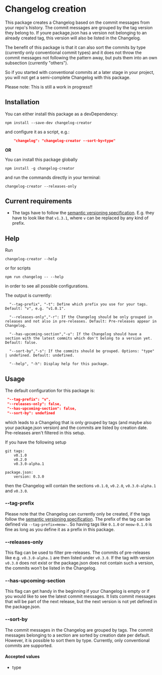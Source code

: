 # Changelog creation

This package creates a Changelog based on the commit messages from your repo's history.
The commit messages are grouped by the tag version they belong to. If youre package.json
has a version not belonging to an already created tag, this version will also be listed
in the Changelog.

The benefit of this package is that it can also sort the commits by type
(currently only conventional commit types) and it does not throw the commit messages
not following the pattern away, but puts them into an own subsection (currently "others").

So if you started with conventional commits at a later stage in your project,
you will not get a semi-complete Changelog with this package.

Please note:
This is still a work in progress!!

## Installation

You can either install this package as a devDependency:

```terminal
npm install --save-dev changelog-creator
```

and configure it as a script, e.g.:

```json
    "changelog": "changelog-creator --sort-by=type"
```

**OR**

You can install this package globally

```terminal
npm install -g changelog-creator
```

and run the commands directly in your terminal:

```terminal
changelog-creator --releases-only
```

## Current requirements

- The tags have to follow the [semantic versioning specification](https://semver.org/spec/v2.0.0.html).
  E.g. they have to look like that `v1.3.1`, where `v` can be replaced by any kind of prefix.

## Help

Run

```terminal
changelog-creator --help
```

or for scripts

```terminal
npm run changelog -- --help
```

in order to see all possible configurations.

The output is currently:

```terminal
  "--tag-prefix", "-t": Define which prefix you use for your tags. Default: "v", e.g. "v1.0.1".

  "--releases-only","-r": If the Changelog should be only grouped in releases and not also in pre-releases. Default: Pre-releases appear in Changelog.

  "--has-upcoming-section","-u": If the Changelog should have a section with the latest commits which don't belong to a version yet. Default: false.

  "--sort-by","-s": If the commits should be grouped. Options: "type" | undefined. Default: undefined.

  "--help", "-h": Display help for this package.
```

## Usage

The default configuration for this package is:

```json
 "--tag-prefix": "v",
 "--releases-only": false,
 "--has-upcoming-section": false,
 "--sort-by": undefined
```

which leads to a Changelog that is only grouped by tags (and maybe also your package.json version)
and the commits are listed by creation date. Pre-releases aren't filtered in this setup.

If you have the following setup

```
git tags:
    v0.1.0
    v0.2.0
    v0.3.0-alpha.1

package.json:
    version: 0.3.0
```

then the Changelog will contain the sections `v0.1.0`, `v0.2.0`, `v0.3.0-alpha.1` and `v0.3.0`.

### --tag-prefix

Please note that the Changelog can currently only be created, if the tags follow the
[semantic versioning specification](https://semver.org/spec/v2.0.0.html).
The prefix of the tag can be defined via `--tag-prefix=meow-`. So having tags like
`0.1.0` or `meow-0.1.0` is fine as long as you define it as a prefix in this package.

### --releases-only

This flag can be used to filter pre-releases. The commits of pre-releases like e.g. `v0.3.0-alpha.1`
are then listed under `v0.3.0`. If the tag with version `v0.3.0` does not exist
or the package.json does not contain such a version, the commits won't be listed in the Changelog.

### --has-upcoming-section

This flag can get handy in the beginning if your Changelog is empty or if you would like
to see the latest commit messages.
It lists commit messages that will be part of the next release, but the next version
is not yet defined in the package.json.

### --sort-by

The commit messages in the Changelog are grouped by tags. The commit messages belonging to a
section are sorted by creation date per default. However, it is possible to sort them by type.
Currently, only conventional commits are supported.

#### Accepted values

- type
